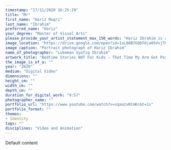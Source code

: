 ```yaml
---
timestamp: "17/11/2020 16:25:29"
title: "Mr"
first_name: "Hariz Muqri"
last_name: "Ibrahim"
preferred_name: "Hariz"
your_degree: "Master of Visual Arts"
please_provide_your_artist_statement_max_150_words: "Hariz Ibrahim is a freelance artist, director and animator that primarily focuses on 2D animation. Much of his body of work explores common tropes, imagery, narrative conventions and styles found in pop culture media and approaches them in an absurdist and comedic manner. His most recent short film, “Bedtime Stories NOT For Kids - That Time My Arm Got Possessed” takes the form of a bedtime story about a boy who has his arm possessed with a sentient arm who acts independently. The intention was to create a story that balances the narrative conventions of the sincerity of a hero’s journey and the pursuit of self-improvement and the irony in slasher-horrors and romance in film."
image_location: "https://drive.google.com/open?id=1sL08B7GQbTOja05VvjT8mh6PHSi1F-WU"
image_caption: "Portrait photograph of Hariz Ibrahim"
name_of_photographer: "Lukeman Syafiq Ibrahim"
artwork_title: "Bedtime Stories NOT For Kids - That Time My Arm Got Possessed | Student Film"
the_image_is_of_a: ""
year: "2020"
medium: "Digital Video"
dimensions: ""
height_cm: ""
width_cm: ""
depth_cm: ""
duration_for_digital_work: "9:57"
photographer_name: ""
portfolio_url: "https://www.youtube.com/watch?v=sqaazvRCmKc&t=1s"
portfolio_format: ""
themes:
- Identity
tags: ""
disciplines: "Video and Animation"
---
```


Default content